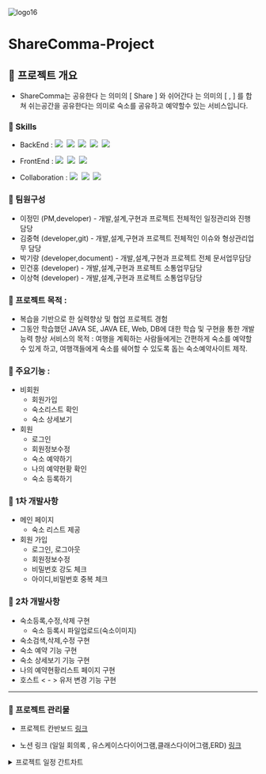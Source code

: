 ![logo16](https://user-images.githubusercontent.com/83209006/151743395-1afe7ccc-569d-4c91-8978-7565b9262bbf.png)


# ShareComma-Project


## 📌 프로젝트 개요 
- ShareComma는 공유한다 는 의미의 [ Share ] 와 쉬어간다 는 의미의 [ , ] 를 합쳐
쉬는공간을 공유한다는 의미로 숙소를 공유하고 예약할수 있는 서비스입니다.

### 📌 Skills
- BackEnd : <img src="https://img.shields.io/badge/Java v11-007396?style=flat&logo=Java&logoColor=white"/>&nbsp;
<img src="https://img.shields.io/badge/Oracle v11-F80000?style=flat&logo=Oracle&logoColor=gray"/>&nbsp;
<img src="https://img.shields.io/badge/JavaScript ES6+-F7DF1E?style=flat&logo=JavaScript&logoColor=gray"/>&nbsp;
<img src="https://img.shields.io/badge/jQuery-0769AD?style=flat&logo=jQuery&logoColor=black"/>&nbsp;
<img src="https://img.shields.io/badge/Apache Tomcat-F8DC75?style=flat&logo=Apache Tomcat&logoColor=gray"/>&nbsp;

- FrontEnd : <img src="https://img.shields.io/badge/HTML5-E34F26?style=flat&logo=html5&logoColor=white"/>&nbsp;
<img src="https://img.shields.io/badge/CSS3-1572B6?style=flat&logo=css3&logoColor=white"/>&nbsp;
<img src="https://img.shields.io/badge/Bootstrap v4.6-7952B3?style=flat&logo=Bootstrap&logoColor=white"/>&nbsp;

- Collaboration :
<img src="https://img.shields.io/badge/GitHub-gray?style=flat&logo=GitHub&logoColor=black"/>&nbsp;
<img src="https://img.shields.io/badge/Git-blue?style=flat&logo=Git&logoColor=F05032"/>&nbsp;
<img src="https://img.shields.io/badge/Notion-b4f5bd?style=flat&logo=Notion&logoColor=black"/>&nbsp;

### 📌 팀원구성
- 이정민 (PM,developer) - 개발,설계,구현과 프로젝트 전체적인 일정관리와 진행 담당
- 김중혁 (developer,git) - 개발,설계,구현과 프로젝트 전체적인 이슈와 형상관리업무 담당
- 박기랑 (developer,document) - 개발,설계,구현과 프로젝트 전체 문서업무담당
- 민건홍 (developer) - 개발,설계,구현과 프로젝트 소통업무담당
- 이상혁 (developer) - 개발,설계,구현과 프로젝트 소통업무담당
 
### 📌 프로젝트 목적 : 
- 복습을 기반으로 한 실력향상 및 협업 프로젝트 경험
- 그동안 학습했던 JAVA SE, JAVA EE, Web, DB에 대한 학습 및 구현을 통한 개발 능력 향상
서비스의 목적 : 여행을 계획하는 사람들에게는 간편하게 숙소를 예약할 수 있게 하고,
여행객들에게 숙소를 쉐어할 수 있도록 돕는 숙소예약사이트 제작.

### 📌 주요기능 : 
 - 비회원
 	- 회원가입
 	- 숙소리스트 확인
 	- 숙소 상세보기
 - 회원
	- 로그인
	- 회원정보수정
	- 숙소 예약하기
	- 나의 예약현황 확인
	- 숙소 등록하기	 		 

### 📌 1차 개발사항
- 메인 페이지
	- 숙소 리스트 제공
- 회원 가입
	- 로그인, 로그아웃
	- 회원정보수정
	- 비밀번호 강도 체크
	- 아이디,비밀번호 중복 체크
### 📌 2차 개발사항
- 숙소등록,수정,삭제 구현
	- 숙소 등록시 파일업로드(숙소이미지)
- 숙소검색,삭제,수정 구현
- 숙소 예약 기능 구현
- 숙소 상세보기 기능 구현
- 나의 예약현황리스트 페이지 구현
- 호스트 < - > 유저 변경 기능 구현

<hr>

### 📌 프로젝트 관리물

-  프로젝트 칸반보드
[링크](https://github.com/KimJoongHyeok/ShareComma-Project/projects/1)	

- 노션 링크 (일일 회의록 , 유스케이스다이어그램,클래스다이어그램,ERD)
[링크](https://cubic-cross-8e4.notion.site/60b5ed92413d46518a1e93e6e9047e71?v=602452b346994c15909cbee0752a76be)

<details>
<summary> 프로젝트 일정 간트차트</summary>
<div markdown="1"> 
	
![image](https://user-images.githubusercontent.com/83209006/151744992-5c894931-d07e-4533-aeb4-0d89a315f330.png)
	
</div>
</details>


	
    


																

